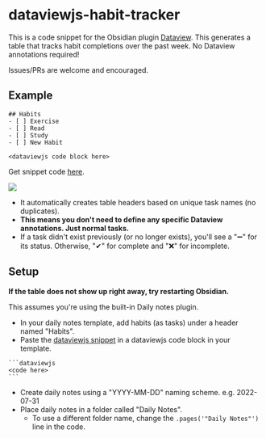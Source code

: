 # dataviewjs-habit-tracker

This is a code snippet for the Obsidian plugin [Dataview](https://github.com/blacksmithgu/obsidian-dataview). This generates a table that tracks habit completions over the past week. No Dataview annotations required!

Issues/PRs are welcome and encouraged.

## Example

```
## Habits
- [ ] Exercise
- [ ] Read
- [ ] Study
- [ ] New Habit

<dataviewjs code block here>
```

Get snippet code [here](https://github.com/adamhl8/dataviewjs-habits-tracker/blob/main/dataviewjs.js).

![](https://user-images.githubusercontent.com/1844269/177612045-5409aff4-c569-419c-8314-1554ee206091.png)

- It automatically creates table headers based on unique task names (no duplicates).
- **This means you don't need to define any specific Dataview annotations. Just normal tasks.**
- If a task didn't exist previously (or no longer exists), you'll see a "➖" for its status. Otherwise, "✔" for complete and "❌" for incomplete.

## Setup

**If the table does not show up right away, try restarting Obsidian.**

This assumes you're using the built-in Daily notes plugin.

- In your daily notes template, add habits (as tasks) under a header named "Habits".
- Paste the [dataviewjs snippet](https://github.com/adamhl8/dataviewjs-habits-tracker/blob/main/dataviewjs.js) in a dataviewjs code block in your template.

````
```dataviewjs
<code here>
```
````

- Create daily notes using a "YYYY-MM-DD" naming scheme. e.g. 2022-07-31
- Place daily notes in a folder called "Daily Notes".
  - To use a different folder name, change the `.pages('"Daily Notes"')` line in the code.
